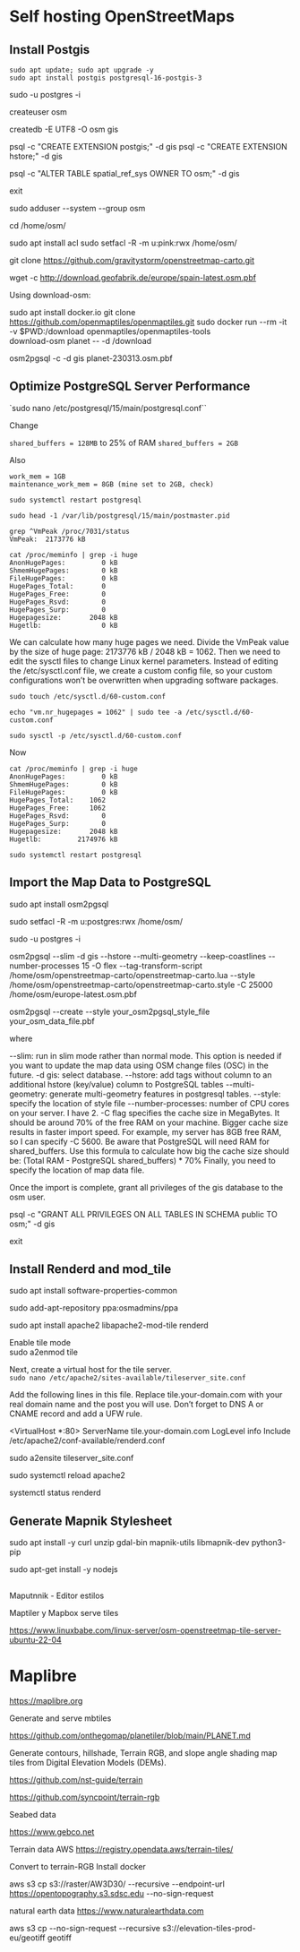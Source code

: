 # Self hosting OpenStreetMaps

## Install Postgis
```
sudo apt update; sudo apt upgrade -y
sudo apt install postgis postgresql-16-postgis-3
```

sudo -u postgres -i

createuser osm

createdb -E UTF8 -O osm gis

psql -c "CREATE EXTENSION postgis;" -d gis
psql -c "CREATE EXTENSION hstore;" -d gis

psql -c "ALTER TABLE spatial_ref_sys OWNER TO osm;" -d gis

exit

sudo adduser --system --group osm

cd /home/osm/

sudo apt install acl
sudo setfacl -R -m u:pink:rwx /home/osm/

git clone https://github.com/gravitystorm/openstreetmap-carto.git


wget -c http://download.geofabrik.de/europe/spain-latest.osm.pbf

Using download-osm:

sudo apt install docker.io
git clone https://github.com/openmaptiles/openmaptiles.git
sudo docker run --rm -it -v $PWD:/download openmaptiles/openmaptiles-tools \
  download-osm planet -- -d /download


osm2pgsql -c -d gis planet-230313.osm.pbf

## Optimize PostgreSQL Server Performance

`sudo nano /etc/postgresql/15/main/postgresql.conf``

Change 

`shared_buffers = 128MB` to 25% of RAM `shared_buffers = 2GB`

Also

```
work_mem = 1GB
maintenance_work_mem = 8GB (mine set to 2GB, check)
```

`sudo systemctl restart postgresql`

`sudo head -1 /var/lib/postgresql/15/main/postmaster.pid`

```
grep ^VmPeak /proc/7031/status
VmPeak:	 2173776 kB
```
```
cat /proc/meminfo | grep -i huge
AnonHugePages:         0 kB
ShmemHugePages:        0 kB
FileHugePages:         0 kB
HugePages_Total:       0
HugePages_Free:        0
HugePages_Rsvd:        0
HugePages_Surp:        0
Hugepagesize:       2048 kB
Hugetlb:               0 kB
```

We can calculate how many huge pages we need. Divide the VmPeak value by the size of huge page: 2173776 kB / 2048 kB = 1062. Then we need to edit the sysctl files to change Linux kernel parameters. Instead of editing the /etc/sysctl.conf file, we create a custom config file, so your custom configurations won’t be overwritten when upgrading software packages.

`sudo touch /etc/sysctl.d/60-custom.conf`

`echo "vm.nr_hugepages = 1062" | sudo tee -a /etc/sysctl.d/60-custom.conf`

`sudo sysctl -p /etc/sysctl.d/60-custom.conf`

Now 
```
cat /proc/meminfo | grep -i huge
AnonHugePages:         0 kB
ShmemHugePages:        0 kB
FileHugePages:         0 kB
HugePages_Total:    1062
HugePages_Free:     1062
HugePages_Rsvd:        0
HugePages_Surp:        0
Hugepagesize:       2048 kB
Hugetlb:         2174976 kB
```

`sudo systemctl restart postgresql`

##  Import the Map Data to PostgreSQL

sudo apt install osm2pgsql

sudo setfacl -R -m u:postgres:rwx /home/osm/

sudo -u postgres -i

osm2pgsql --slim -d gis --hstore --multi-geometry --keep-coastlines --number-processes 15 -O flex --tag-transform-script /home/osm/openstreetmap-carto/openstreetmap-carto.lua --style /home/osm/openstreetmap-carto/openstreetmap-carto.style -C 25000 /home/osm/europe-latest.osm.pbf


osm2pgsql --create   --style your_osm2pgsql_style_file your_osm_data_file.pbf


where

--slim: run in slim mode rather than normal mode. This option is needed if you want to update the map data using OSM change files (OSC) in the future.
-d gis: select database.
--hstore: add tags without column to an additional hstore (key/value) column to PostgreSQL tables
--multi-geometry: generate multi-geometry features in postgresql tables.
--style: specify the location of style file
--number-processes: number of CPU cores on your server. I have 2.
-C flag specifies the cache size in MegaBytes. It should be around 70% of the free RAM on your machine. Bigger cache size results in faster import speed. For example, my server has 8GB free RAM, so I can specify -C 5600. Be aware that PostgreSQL will need RAM for shared_buffers. Use this formula to calculate how big the cache size should be: (Total RAM - PostgreSQL shared_buffers) * 70%
Finally, you need to specify the location of map data file.

Once the import is complete, grant all privileges of the gis database to the osm user.

psql -c "GRANT ALL PRIVILEGES ON ALL TABLES IN SCHEMA public TO osm;" -d gis

exit

## Install Renderd and mod_tile

sudo apt install software-properties-common

sudo add-apt-repository ppa:osmadmins/ppa

sudo apt install apache2 libapache2-mod-tile renderd


Enable tile mode  
sudo a2enmod tile

Next, create a virtual host for the tile server.  
`sudo nano /etc/apache2/sites-available/tileserver_site.conf`

Add the following lines in this file. Replace tile.your-domain.com with your real domain name and the post you will use. Don’t forget to DNS A  or CNAME record and add a UFW rule.

<VirtualHost *:80>
    ServerName tile.your-domain.com
    LogLevel info
    Include /etc/apache2/conf-available/renderd.conf
</VirtualHost>

sudo a2ensite tileserver_site.conf

sudo systemctl reload apache2

systemctl status renderd

## Generate Mapnik Stylesheet

sudo apt install -y curl unzip gdal-bin mapnik-utils libmapnik-dev python3-pip

sudo apt-get install -y nodejs




##

Maputnnik - Editor estilos

Maptiler y Mapbox serve tiles



https://www.linuxbabe.com/linux-server/osm-openstreetmap-tile-server-ubuntu-22-04

# Maplibre

https://maplibre.org



Generate and serve mbtiles

https://github.com/onthegomap/planetiler/blob/main/PLANET.md

Generate contours, hillshade, Terrain RGB, and slope angle shading map tiles from Digital Elevation Models (DEMs).

https://github.com/nst-guide/terrain

https://github.com/syncpoint/terrain-rgb



Seabed data

https://www.gebco.net


Terrain data AWS https://registry.opendata.aws/terrain-tiles/


Convert to terrain-RGB
Install docker



aws s3 cp s3://raster/AW3D30/ --recursive --endpoint-url https://opentopography.s3.sdsc.edu --no-sign-request


natural earth data https://www.naturalearthdata.com

aws s3 cp --no-sign-request --recursive s3://elevation-tiles-prod-eu/geotiff geotiff